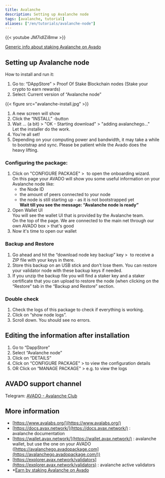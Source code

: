 ```yaml
---
title: Avalanche
description: Setting up Avalanche node
tags: [avalanche, tutorial]
aliases: ["/en/tutorials/avalanche-node"]
---
```


{{< youtube JM7idIZi8mw >}}

[Generic info about staking Avalanche on Avado](/earn/avalanche)

## Setting up Avalanche node

How to install and run it:

1.  Go to: “DAppStore” > Proof Of Stake Blockchain nodes (Stake your crypto to earn rewards)
2.  Select: Current version of “Avalanche node” 

 {{< figure src="avalanche-install.jpg" >}}

1.  A new screen will show
2.  Click the “INSTALL” -button
3.  Wait … (a bit) > "OK - Starting download" > "adding avalanchego…"  
    Let the installer do the work.
4.  You're all set!
5.  Depending on your computing power and bandwidth, it may take a while to bootstrap and sync. Please be patient while the Avado does the heavy lifting.

### Configuring the package:

1.  Click on "CONFIGURE PACKAGE" >  to open the onboarding wizard.  
    On this page your AVADO will show you some useful information on your Avalanche node like:
    *   the Node ID
    *   the amount of peers connected to your node
    *   the node is still starting up - as it is not bootstrapped yet  
        **Wait till you see the message: “Avalanche node is ready”**
2.  Open Wallet UI  
    You will see the wallet UI that is provided by the Avalanche team.  
    On the top of the page. We are connected to the main net through our own AVADO box > that's good
3.  Now it's time to open our wallet

### Backup and Restore

1.  Go ahead and hit the “download node key backup” key >  to receive a ZIP file with your keys in there.
2.  Store this backup on an USB stick and don't lose them. You can restore your validator node with these backup keys if needed.
3.  If you unzip the backup file you will find a staker key and a staker certificate that you can upload to restore the node (when clicking on the “Restore” tab in the “Backup and Restore” section.

### Double check

1. Check the logs of this package to check if everything is working.
1.  Click on “show node logs”.
1. Scroll down. You should see no errors.

## Editing the information after installation

1.  Go to “DappStore”
2.  Select “Avalanche node”
3.  Click on “DETAILS”
4.  Click on “CONFIGURE PACKAGE" > to view the configuration details
5.  OR Click on “MANAGE PACKAGE" > e.g. to view the logs

AVADO support channel
---------------------

Telegram: [AVADO - Avalanche Club](https://t.me/joinchat/D4QD8TVcn3pzSve1) 

More information
----------------

* [https://www.avalabs.org/](https://www.avalabs.org/)
* [https://docs.avax.network/](https://docs.avax.network/) : avalanche documentation
* [https://wallet.avax.network/](https://wallet.avax.network/) : avalanche wallet, but use the one on your AVADO ([https://avalanchego.avadopackage.com](https://avalanchego.avadopackage.com/))
* [https://explorer.avax.network/validators](https://explorer.avax.network/validators) : avalanche active validators
* *[Earn by staking Avalanche on Avado](/earn/avalanche)
